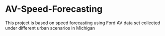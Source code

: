 # AV-Speed-Forecasting
This project is based on speed forecasting using Ford AV data set collected under different urban scenarios in Michigan 
